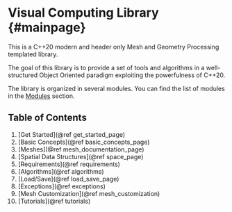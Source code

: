 # Visual Computing Library     {#mainpage}

This is a C++20 modern and header only Mesh and Geometry Processing templated library.

The goal of this library is to provide a set of tools and algorithms in a well-structured Object Oriented paradigm exploiting the powerfulness of C++20.

The library is organized in several modules. You can find the list of modules in the [Modules](topics.html) section.

## Table of Contents

1. [Get Started](@ref get_started_page)
2. [Basic Concepts](@ref basic_concepts_page)
3. [Meshes](@ref mesh_documentation_page)
4. [Spatial Data Structures](@ref space_page)
5. [Requirements](@ref requirements)
6. [Algorithms](@ref algorithms)
7. [Load/Save](@ref load_save_page)
8. [Exceptions](@ref exceptions)
9. [Mesh Customization](@ref mesh_customization)
10. [Tutorials](@ref tutorials)
